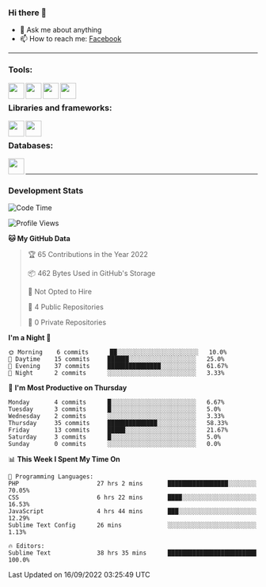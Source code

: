 ### Hi there 👋

<!-- - 🔭 I’m currently working on [huyviet] -->
- 💬 Ask me about anything
- 📫 How to reach me: [Facebook]
<!-- - ⚡ Fun fact: abc -->

---

### Tools:
<img align='left' height="32" width="32" src="https://cdn.jsdelivr.net/npm/simple-icons@4.8.0/icons/phpstorm.svg" />
<img align='left' height="32" width="32" src="https://cdn.jsdelivr.net/npm/simple-icons@4.8.0/icons/sublimetext.svg" />
<img align='left' height="32" width="32" src="https://cdn.jsdelivr.net/npm/simple-icons@4.8.0/icons/laragon.svg" />
<img align='left' height="32" width="32" src="https://cdn.jsdelivr.net/npm/simple-icons@4.8.0/icons/xampp.svg" />
<br>

### Libraries and frameworks:
<img align='left' height="32" width="32" src="https://cdn.jsdelivr.net/npm/simple-icons@4.8.0/icons/laravel.svg" />
<img align='left' height="32" width="32" src="https://cdn.jsdelivr.net/npm/simple-icons@4.8.0/icons/jquery.svg" />
<br>

### Databases:
<img align='left' height="32" width="32" src="https://cdn.jsdelivr.net/npm/simple-icons@4.8.0/icons/mysql.svg" />
<br>

---
### Development Stats
<!--START_SECTION:waka-->
![Code Time](http://img.shields.io/badge/Code%20Time-98%20hrs%2043%20mins-blue)

![Profile Views](http://img.shields.io/badge/Profile%20Views-4-blue)

**🐱 My GitHub Data** 

> 🏆 65 Contributions in the Year 2022
 > 
> 📦 462 Bytes Used in GitHub's Storage 
 > 
> 🚫 Not Opted to Hire
 > 
> 📜 4 Public Repositories 
 > 
> 🔑 0 Private Repositories  
 > 
**I'm a Night 🦉** 

```text
🌞 Morning    6 commits      ██░░░░░░░░░░░░░░░░░░░░░░░   10.0% 
🌆 Daytime    15 commits     ██████░░░░░░░░░░░░░░░░░░░   25.0% 
🌃 Evening    37 commits     ███████████████░░░░░░░░░░   61.67% 
🌙 Night      2 commits      ░░░░░░░░░░░░░░░░░░░░░░░░░   3.33%

```
📅 **I'm Most Productive on Thursday** 

```text
Monday       4 commits      █░░░░░░░░░░░░░░░░░░░░░░░░   6.67% 
Tuesday      3 commits      █░░░░░░░░░░░░░░░░░░░░░░░░   5.0% 
Wednesday    2 commits      ░░░░░░░░░░░░░░░░░░░░░░░░░   3.33% 
Thursday     35 commits     ██████████████░░░░░░░░░░░   58.33% 
Friday       13 commits     █████░░░░░░░░░░░░░░░░░░░░   21.67% 
Saturday     3 commits      █░░░░░░░░░░░░░░░░░░░░░░░░   5.0% 
Sunday       0 commits      ░░░░░░░░░░░░░░░░░░░░░░░░░   0.0%

```


📊 **This Week I Spent My Time On** 

```text
💬 Programming Languages: 
PHP                      27 hrs 2 mins       █████████████████░░░░░░░░   70.05% 
CSS                      6 hrs 22 mins       ████░░░░░░░░░░░░░░░░░░░░░   16.53% 
JavaScript               4 hrs 44 mins       ███░░░░░░░░░░░░░░░░░░░░░░   12.29% 
Sublime Text Config      26 mins             ░░░░░░░░░░░░░░░░░░░░░░░░░   1.13%

🔥 Editors: 
Sublime Text             38 hrs 35 mins      █████████████████████████   100.0%

```


 Last Updated on 16/09/2022 03:25:49 UTC
<!--END_SECTION:waka-->

[huyviet]: https://huyviet.vn/
[Facebook]: https://www.facebook.com/profile.php?id=100075294702642
